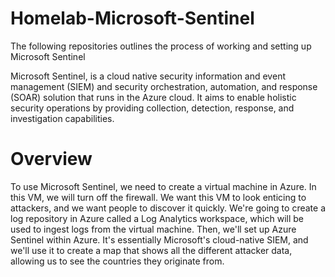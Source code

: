 # Homelab-Microsoft-Sentinel
The following repositories outlines the process of working and setting up Microsoft Sentinel

Microsoft Sentinel, is a cloud native security information and event management (SIEM) and security orchestration, automation, and response (SOAR) solution that runs in the Azure cloud. It aims to enable holistic security operations by providing collection, detection, response, and investigation capabilities.

# Overview

To use Microsoft Sentinel, we need to create a virtual machine in Azure. In this VM, we will turn off the firewall. We want this VM to look enticing to attackers, and we want people to discover it quickly. We're going to create a log repository in Azure called a Log Analytics workspace, which will be used to ingest logs from the virtual machine. Then, we'll set up Azure Sentinel within Azure. It's essentially Microsoft's cloud-native SIEM, and we'll use it to create a map that shows all the different attacker data, allowing us to see the countries they originate from.





